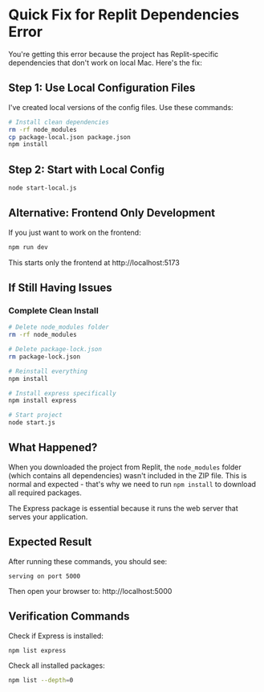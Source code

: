 # Quick Fix for Replit Dependencies Error

You're getting this error because the project has Replit-specific dependencies that don't work on local Mac. Here's the fix:

## Step 1: Use Local Configuration Files
I've created local versions of the config files. Use these commands:

```bash
# Install clean dependencies
rm -rf node_modules
cp package-local.json package.json
npm install
```

## Step 2: Start with Local Config
```bash
node start-local.js
```

## Alternative: Frontend Only Development
If you just want to work on the frontend:
```bash
npm run dev
```
This starts only the frontend at http://localhost:5173

## If Still Having Issues

### Complete Clean Install
```bash
# Delete node_modules folder
rm -rf node_modules

# Delete package-lock.json
rm package-lock.json

# Reinstall everything
npm install

# Install express specifically
npm install express

# Start project
node start.js
```

## What Happened?

When you downloaded the project from Replit, the `node_modules` folder (which contains all dependencies) wasn't included in the ZIP file. This is normal and expected - that's why we need to run `npm install` to download all required packages.

The Express package is essential because it runs the web server that serves your application.

## Expected Result

After running these commands, you should see:
```
serving on port 5000
```

Then open your browser to: http://localhost:5000

## Verification Commands

Check if Express is installed:
```bash
npm list express
```

Check all installed packages:
```bash
npm list --depth=0
```